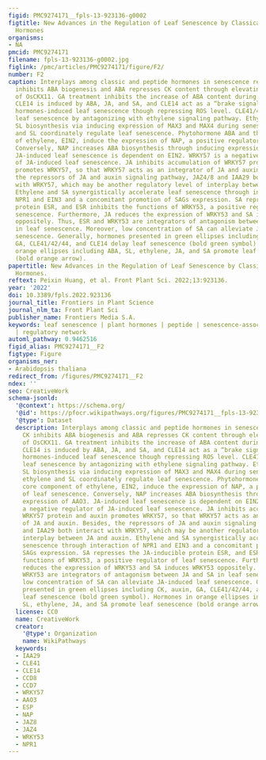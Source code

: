 ```yaml
---
figid: PMC9274171__fpls-13-923136-g0002
figtitle: New Advances in the Regulation of Leaf Senescence by Classical and Peptide
  Hormones
organisms:
- NA
pmcid: PMC9274171
filename: fpls-13-923136-g0002.jpg
figlink: /pmc/articles/PMC9274171/figure/F2/
number: F2
caption: Interplays among classic and peptide hormones in senescence regulation. CK
  inhibits ABA biogenesis and ABA represses CK content through elevating expression
  of OsCKX11. GA treatment inhibits the increase of ABA content during leaf senescence.
  CLE14 is induced by ABA, JA, and SA, and CLE14 act as a “brake signal” to these
  hormones-induced leaf senescence though repressing ROS level. CLE41/42/44 delay
  leaf senescence by antagonizing with ethylene signaling pathway. Ethylene promotes
  SL biosynthesis via inducing expression of MAX3 and MAX4 during senescence, so ethylene
  and SL coordinately regulate leaf senescence. Phytohormone ABA and the core component
  of ethylene, EIN2, induce the expression of NAP, a positive regulator of leaf senescence.
  Conversely, NAP increases ABA biosynthesis through inducing expression of AAO3.
  JA-induced leaf senescence is dependent on EIN2. WRKY57 is a negative regulator
  of JA-induced leaf senescence. JA inhibits accumulation of WRKY57 protein and auxin
  promotes WRKY57, so that WRKY57 acts as an integrator of JA and auxin. Besides,
  the repressors of JA and auxin signaling pathway, JAZ4/8 and IAA29 both interact
  with WRKY57, which may be another regulatory level of interplay between JA and auxin.
  Ethylene and SA synergistically accelerate leaf senescence through interaction of
  NPR1 and EIN3 and a concomitant promotion of SAGs expression. SA represses the JA-inducible
  protein ESR, and ESR inhibits the functions of WRKY53, a positive regulator of leaf
  senescence. Furthermore, JA reduces the expression of WRKY53 and SA induces WRKY53
  oppositely. Thus, ESR and WRKY53 are integrators of antagonism between JA and SA
  in leaf senescence. Moreover, low concentration of SA can alleviate JA-induced leaf
  senescence. Generally, hormones presented in green ellipses including CK, auxin,
  GA, CLE41/42/44, and CLE14 delay leaf senescence (bold green symbol). Hormones in
  orange ellipses including ABA, SL, ethylene, JA, and SA promote leaf senescence
  (bold orange arrow).
papertitle: New Advances in the Regulation of Leaf Senescence by Classical and Peptide
  Hormones.
reftext: Peixin Huang, et al. Front Plant Sci. 2022;13:923136.
year: '2022'
doi: 10.3389/fpls.2022.923136
journal_title: Frontiers in Plant Science
journal_nlm_ta: Front Plant Sci
publisher_name: Frontiers Media S.A.
keywords: leaf senescence | plant hormones | peptide | senescence-associated gene
  | regulatory network
automl_pathway: 0.9462516
figid_alias: PMC9274171__F2
figtype: Figure
organisms_ner:
- Arabidopsis thaliana
redirect_from: /figures/PMC9274171__F2
ndex: ''
seo: CreativeWork
schema-jsonld:
  '@context': https://schema.org/
  '@id': https://pfocr.wikipathways.org/figures/PMC9274171__fpls-13-923136-g0002.html
  '@type': Dataset
  description: Interplays among classic and peptide hormones in senescence regulation.
    CK inhibits ABA biogenesis and ABA represses CK content through elevating expression
    of OsCKX11. GA treatment inhibits the increase of ABA content during leaf senescence.
    CLE14 is induced by ABA, JA, and SA, and CLE14 act as a “brake signal” to these
    hormones-induced leaf senescence though repressing ROS level. CLE41/42/44 delay
    leaf senescence by antagonizing with ethylene signaling pathway. Ethylene promotes
    SL biosynthesis via inducing expression of MAX3 and MAX4 during senescence, so
    ethylene and SL coordinately regulate leaf senescence. Phytohormone ABA and the
    core component of ethylene, EIN2, induce the expression of NAP, a positive regulator
    of leaf senescence. Conversely, NAP increases ABA biosynthesis through inducing
    expression of AAO3. JA-induced leaf senescence is dependent on EIN2. WRKY57 is
    a negative regulator of JA-induced leaf senescence. JA inhibits accumulation of
    WRKY57 protein and auxin promotes WRKY57, so that WRKY57 acts as an integrator
    of JA and auxin. Besides, the repressors of JA and auxin signaling pathway, JAZ4/8
    and IAA29 both interact with WRKY57, which may be another regulatory level of
    interplay between JA and auxin. Ethylene and SA synergistically accelerate leaf
    senescence through interaction of NPR1 and EIN3 and a concomitant promotion of
    SAGs expression. SA represses the JA-inducible protein ESR, and ESR inhibits the
    functions of WRKY53, a positive regulator of leaf senescence. Furthermore, JA
    reduces the expression of WRKY53 and SA induces WRKY53 oppositely. Thus, ESR and
    WRKY53 are integrators of antagonism between JA and SA in leaf senescence. Moreover,
    low concentration of SA can alleviate JA-induced leaf senescence. Generally, hormones
    presented in green ellipses including CK, auxin, GA, CLE41/42/44, and CLE14 delay
    leaf senescence (bold green symbol). Hormones in orange ellipses including ABA,
    SL, ethylene, JA, and SA promote leaf senescence (bold orange arrow).
  license: CC0
  name: CreativeWork
  creator:
    '@type': Organization
    name: WikiPathways
  keywords:
  - IAA29
  - CLE41
  - CLE14
  - CCD8
  - CCD7
  - WRKY57
  - AAO3
  - ESP
  - NAP
  - JAZ8
  - JAZ4
  - WRKY53
  - NPR1
---
```

